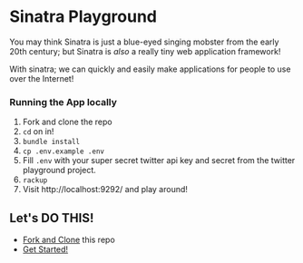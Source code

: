 # Sinatra Playground

You may think Sinatra is just a blue-eyed singing mobster from the early 20th
century; but Sinatra is *also* a really tiny web application framework!

With sinatra; we can quickly and easily make applications for people to  use
over the Internet!

### Running the App locally

1. Fork and clone the repo
1. `cd` on in!
1. `bundle install`
1. `cp .env.example .env`
1. Fill `.env` with your super secret twitter api key and secret from the twitter playground project.
1. `rackup`
1. Visit http://localhost:9292/ and play around!


## Let's DO THIS!

* [Fork and Clone][git-basics] this repo
* [Get
  Started!](https://github.com/codeunion/sinatra-playground/wiki/Getting-Started)

[git-basics]:https://github.com/codeunion/fundamentals-of-web-development/wiki/Git-Basics#obtaining-remote-code--git-clone
